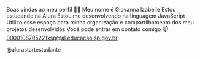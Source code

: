 Boas vindas ao meu perfil 💙💙
Meu nome é Giovanna Izabelle
Estou estudando na Alura
Estou me desenvolvendo na linguagem JavaScript
Utilizo esse espaço para minha organização e compartilhamento dos meu projetos desenvolvidos
Você pode entrar em contato comigo 📫
0000108705221xsp@al.educacao.sp.gov.br

@alurastartestudante
